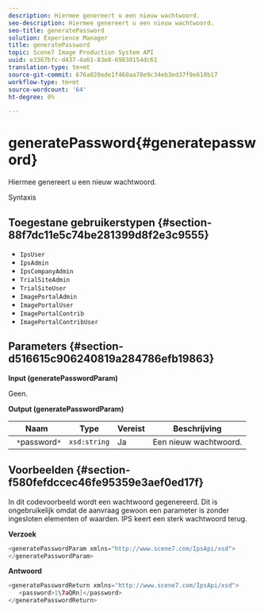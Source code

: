 ```yaml
---
description: Hiermee genereert u een nieuw wachtwoord.
seo-description: Hiermee genereert u een nieuw wachtwoord.
seo-title: generatePassword
solution: Experience Manager
title: generatePassword
topic: Scene7 Image Production System API
uuid: e3367bfc-d437-4a61-83e8-69830154dc61
translation-type: tm+mt
source-git-commit: 676a020ede1f460aa78e9c34eb3ed37f9e610b17
workflow-type: tm+mt
source-wordcount: '64'
ht-degree: 0%

---
```



# generatePassword{#generatepassword}

Hiermee genereert u een nieuw wachtwoord.

Syntaxis

## Toegestane gebruikerstypen {#section-88f7dc11e5c74be281399d8f2e3c9555}

* `IpsUser`
* `IpsAdmin`
* `IpsCompanyAdmin`
* `TrialSiteAdmin`
* `TrialSiteUser`
* `ImagePortalAdmin`
* `ImagePortalUser`
* `ImagePortalContrib`
* `ImagePortalContribUser`

## Parameters {#section-d516615c906240819a284786efb19863}

**Input (generatePasswordParam)**

Geen.

**Output (generatePasswordParam)**

| Naam | Type | Vereist | Beschrijving |
|---|---|---|---|
| ` *`password`*` | `xsd:string` | Ja | Een nieuw wachtwoord. |

## Voorbeelden {#section-f580fefdccec46fe95359e3aef0ed17f}

In dit codevoorbeeld wordt een wachtwoord gegenereerd. Dit is ongebruikelijk omdat de aanvraag gewoon een parameter is zonder ingesloten elementen of waarden. IPS keert een sterk wachtwoord terug.

**Verzoek**

```java
<generatePasswordParam xmlns="http://www.scene7.com/IpsApi/xsd">
</generatePasswordParam>
```

**Antwoord**

```java
<generatePasswordReturn xmlns="http://www.scene7.com/IpsApi/xsd">
   <password>1\7aQRn]</password>
</generatePasswordReturn>
```

